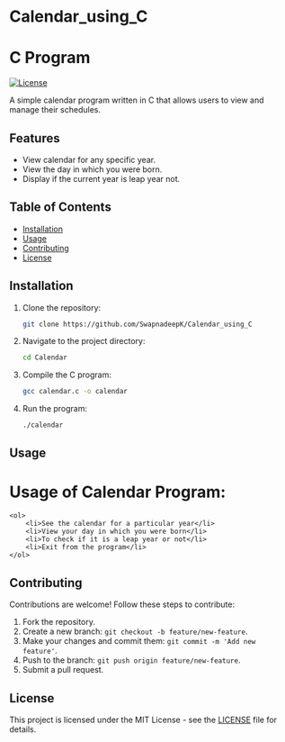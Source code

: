# Calendar_using_C

# C Program

[![License](https://img.shields.io/badge/License-MIT-blue.svg)](https://opensource.org/licenses/MIT)

A simple calendar program written in C that allows users to view and manage their schedules.

## Features

- View calendar for any specific year.
- View the day in which you were born.
- Display if the current year is leap year not.

## Table of Contents

- [Installation](#installation)
- [Usage](#usage)
- [Contributing](#contributing)
- [License](#license)

## Installation

1. Clone the repository:

    ```bash
    git clone https://github.com/SwapnadeepK/Calendar_using_C
    ```

2. Navigate to the project directory:

    ```bash
    cd Calendar
    ```

3. Compile the C program:

    ```bash
    gcc calendar.c -o calendar
    ```

4. Run the program:

    ```bash
    ./calendar
    ```

## Usage

<h1>Usage of Calendar Program:</h1>

    <ol>
        <li>See the calendar for a particular year</li>
        <li>View your day in which you were born</li>
        <li>To check if it is a leap year or not</li>
        <li>Exit from the program</li>
    </ol>

## Contributing

Contributions are welcome! Follow these steps to contribute:

1. Fork the repository.
2. Create a new branch: `git checkout -b feature/new-feature`.
3. Make your changes and commit them: `git commit -m 'Add new feature'`.
4. Push to the branch: `git push origin feature/new-feature`.
5. Submit a pull request.

## License

This project is licensed under the MIT License - see the [LICENSE](LICENSE) file for details.
